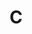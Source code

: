 ---
layout: post
title: C
parent: Programming Language
has_children: true
nav_order: 1
permalink: /docs/pl/c
---